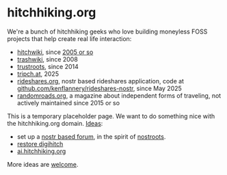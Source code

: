# hitchhiking.org

We're a bunch of hitchhiking geeks who love building moneyless FOSS projects that help create real life interaction:

* [hitchwiki](https://hitchwiki.org/), since [2005 or so](https://hitchwiki.org/en/Hitchwiki:About#Background)
* [trashwiki](https://trashwiki.org/), since 2008
* [trustroots](https://trustroots.org/), since 2014
* [tripch.at](https://tripch.at), 2025
* [rideshares.org](https://rideshares.org/), nostr based rideshares application, code at [github.com/kenflannery/rideshares-nostr](https://github.com/kenflannery/rideshares-nostr), since May 2025
* [randomroads.org](https://randomroads.org/), a magazine about independent forms of traveling, not actively maintained since 2015 or so


This is a temporary placeholder page.  We want to do something nice with the hitchhiking.org domain.  [Ideas](https://github.com/Hitchwiki/hitchhiking.org/issues):
- set up a [nostr based forum](https://github.com/Hitchwiki/hitchhiking.org/issues), in the spirit of [nostroots](https://github.com/Trustroots/nostroots).
- [restore digihitch](https://github.com/Hitchwiki/hitchhiking.org/issues/3)
- [ai.hitchhiking.org](https://github.com/Hitchwiki/hitchhiking.org/issues/4)

More ideas are [welcome](https://github.com/Hitchwiki/hitchhiking.org/issues/new).

